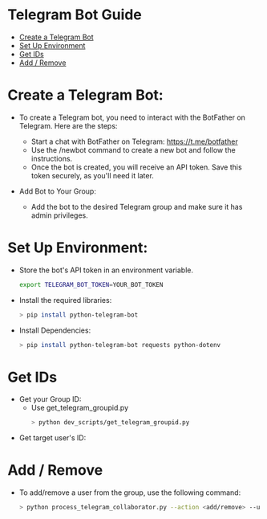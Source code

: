 # Telegram Bot Guide

<!-- toc -->

- [Create a Telegram Bot](#create-a-telegram-bot)
- [Set Up Environment](#set-up-environment)
- [Get IDs](#get-ids)
- [Add / Remove](#add--remove)

<!-- tocstop -->

# Create a Telegram Bot:

- To create a Telegram bot, you need to interact with the BotFather on Telegram.
  Here are the steps:
  - Start a chat with BotFather on Telegram: https://t.me/botfather
  - Use the /newbot command to create a new bot and follow the instructions.
  - Once the bot is created, you will receive an API token. Save this token
    securely, as you'll need it later.

- Add Bot to Your Group:
  - Add the bot to the desired Telegram group and make sure it has admin
    privileges.

# Set Up Environment:

  - Store the bot's API token in an environment variable.
    ```bash
    export TELEGRAM_BOT_TOKEN=YOUR_BOT_TOKEN
    ```
  - Install the required libraries:
    ```bash
    > pip install python-telegram-bot
    ```
  - Install Dependencies:
    ```bash
    > pip install python-telegram-bot requests python-dotenv
    ```

# Get IDs

- Get your Group ID:
  - Use get_telegram_groupid.py
    ```bash
    > python dev_scripts/get_telegram_groupid.py
    ```
- Get target user's ID:

# Add / Remove

- To add/remove a user from the group, use the following command:
  ```bash
  > python process_telegram_collaborator.py --action <add/remove> --username <USERNAME> --groupid <GROUP_ID>
  ```
